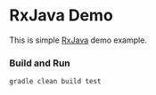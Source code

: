 # RxJava Demo
This is simple [RxJava](https://github.com/ReactiveX/RxJava) demo example.


### Build and Run
```
gradle clean build test
```
